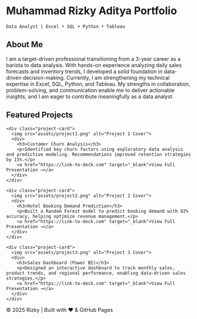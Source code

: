 # Muhammad Rizky Aditya Portfolio

    Data Analyst | Excel • SQL • Python • Tableau

  <!-- About -->
  <section class="about">
    <h2>About Me</h2>
    <p>
      I am a target-driven professional transitioning from a 3-year career as a barista to data analysis. 
      With hands-on experience analyzing daily sales forecasts and inventory trends, I developed a solid 
      foundation in data-driven decision-making. Currently, I am strengthening my technical expertise in 
      Excel, SQL, Python, and Tableau. My strengths in collaboration, problem-solving, and communication 
      enable me to deliver actionable insights, and I am eager to contribute meaningfully as a data analyst.
    </p>
  </section>

  <!-- Projects -->
  <section class="projects">
    <h2>Featured Projects</h2>

    <div class="project-card">
      <img src="assets/project1.png" alt="Project 1 Cover">
      <div>
        <h3>Customer Churn Analysis</h3>
        <p>Identified key churn factors using exploratory data analysis and predictive modeling. Recommendations improved retention strategies by 15%.</p>
        <a href="https://link-to-deck.com" target="_blank">View Full Presentation →</a>
      </div>
    </div>

    <div class="project-card">
      <img src="assets/project2.png" alt="Project 2 Cover">
      <div>
        <h3>Hotel Booking Demand Prediction</h3>
        <p>Built a Random Forest model to predict booking demand with 82% accuracy, helping optimize revenue management.</p>
        <a href="https://link-to-deck.com" target="_blank">View Full Presentation →</a>
      </div>
    </div>

    <div class="project-card">
      <img src="assets/project3.png" alt="Project 3 Cover">
      <div>
        <h3>Sales Dashboard (Power BI)</h3>
        <p>Designed an interactive dashboard to track monthly sales, product trends, and regional performance, enabling data-driven sales strategies.</p>
        <a href="https://link-to-deck.com" target="_blank">View Full Presentation →</a>
      </div>
    </div>
  </section>

  <!-- Footer -->
  <footer>
    <p>© 2025 Rizky | Built with ❤️ & GitHub Pages</p>
  </footer>
</body>
</html>
